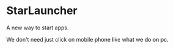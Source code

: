 # StarLauncher
A new way to start apps.

We don't need just click on mobile phone like what we do on pc.

